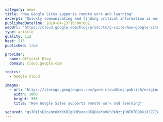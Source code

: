```yaml
---
category: news
title: "How Google Sites supports remote work and learning"
excerpt: "Quickly communicating and finding critical information is more important than ever. As businesses shift to remote work setups and educational institutions roll out distance learning programs, Google Sites can be a helpful tool for centralizing and sharing important information across large, dispersed"
publishedDateTime: 2020-04-23T16:00:00Z
webUrl: "https://cloud.google.com/blog/products/g-suite/how-google-sites-supports-remote-work-and-learning/"
type: article
quality: 112
heat: 115
published: true

provider:
  name: Official Blog
  domain: cloud.google.com

topics:
  - Google Cloud

images:
  - url: "https://storage.googleapis.com/gweb-cloudblog-publish/original_images/AppBuilder.blog_2.max-1000x1000.png"
    width: 1000
    height: 555
    title: "How Google Sites supports remote work and learning"

secured: "qs70jlsEdo/mt0WXKKBIgBMPunozOFQD8aKoV8bPANztjONTbTBDkXiXlZ7I6Tr+7xQSnrmFnFnzc81XESHXk5hFDkQwtqx1iwp8YTWtKGJjwzgkoEKetQlBUR9e/9srR3Gmk+yMOvhylFCrar+GoGdE8tZuZ1UzfisY7D2b2nqGDtviZS5sArrku2tAwurHZNCyjyiyVGDPrE3vnhRNgssWMH9xLyt3mdIIPW3y9ONTCTh86D44p81UA31e1VwyXTlvBEqpXOz68l/HZYOrZpL1b0dWIYevAlz5r3lGnfyqrkIj0fjpAAJlOuxR9q0j;f8OwVk9V3zN5pdiMY5T4jA=="
---
```


